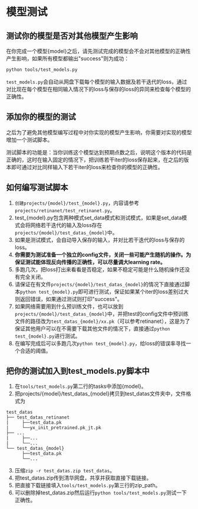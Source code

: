 # 模型测试
## 测试你的模型是否对其他模型产生影响
在你完成一个模型{model}之后，请先测试完成的模型会不会对其他模型的正确性产生影响，如果所有模型都输出"success"则为成功：
```sh
python tools/test_models.py
```

`test_models.py`会自动从网盘下载每个模型的输入数据及若干迭代的loss，通过对比现在每个模型在相同输入情况下的loss与保存的loss的异同来检查每个模型的正确性。

## 添加你的模型的测试
之后为了避免其他模型编写过程中对你实现的模型产生影响，你需要对实现的模型增加一个测试脚本。

测试脚本的功能是：当你训练这个模型达到预期点数之后，说明这个版本的代码是正确的，这时在输入固定的情况下，把训练若干iter的loss保存起来，在之后的版本即可通过对比同样输入下若干iter的loss来检查你的模型的正确性。

## 如何编写测试脚本
1. `创建projects/{model}/test_{model}.py`，内容请参考`projects/retinanet/test_retinanet.py`。
2. test_{model}.py包含两种模式set_data模式和测试模式，如果是set_data模式会将网络若干迭代的输入及loss存在`projects/{model}/test_datas_{model}`中。
3. 如果是测试模式，会自动导入保存的输入，并对比若干迭代的loss与保存的loss。
4. <b>你需要为测试准备一个独立的config文件，关闭一些可能产生随机的操作。为保证测试能体现反向传播的正确性，可以尽量调大learning rate。</b>
5. 多跑几次，把loss打出来看看是否稳定，如果不稳定可能是什么随机操作还没有完全关闭。
6. 请保证在有文件`projects/{model}/test_datas_{model}`的情况下直接通过脚本`python test_{model}.py`即可进行测试，保证如果某个iter的loss差别过大则返回错误，如果通过测试则打印"success"。
7. 如果网络需要用到什么预训练文件，也可以放到`projects/{model}/test_datas_{model}`中，并把test的config文件中预训练文件的路径改为`test_datas_{model}/xx.pk`（可以参考retinanet），这是为了保证其他用户可以在不需要下载其他文件的情况下，直接通过`python test_{model}.py`进行测试。
8. 在编写完成后可以多跑几次`python test_{model}.py`，给loss的错误率寻找一个合适的阈值。

## 把你的测试加入到test_models.py脚本中
1. 在`tools/test_models.py`第二行的tasks中添加{model}。
2. 把projects/{model}/test_datas_{model}拷贝到test_datas文件夹中，文件格式为
```
test_datas
├── test_datas_retinanet
|     ├──test_data.pk
|     └──yx_init_pretrained.pk_jt.pk
├── ...
|     ├──...
|     └──...
└── test_datas_{model}
      ├──test_data.pk
      └──...

```
3. 压缩`zip -r test_datas.zip test_datas`。
4. 把test_datas.zip传到清华网盘，共享并获取直接下载链接。
5. 把直接下载链接填入`tools/test_models.py`第三行的zip_path。
6. 可以删除掉test_datas.zip然后运行`python tools/test_models.py`测试一下正确性。